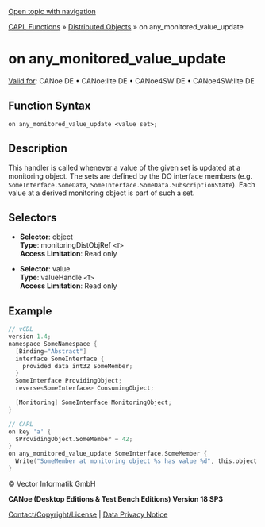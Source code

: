 [Open topic with navigation](../../../../../CANoeDEFamily.htm#Topics/CAPLFunctions/DistributedObjects/EventProcedures/CAPLfunctionOnAnyMonitoredValueUpdate.md)

[CAPL Functions](../../CAPLfunctions.md) » [Distributed Objects](../CAPLfunctionsDOOverview.md) » on any_monitored_value_update

# on any_monitored_value_update

[Valid for](../../../Shared/FeatureAvailability.md): CANoe DE • CANoe:lite DE • CANoe4SW DE • CANoe4SW:lite DE

## Function Syntax

```
on any_monitored_value_update <value set>;
```

## Description

This handler is called whenever a value of the given set is updated at a monitoring object. The sets are defined by the DO interface members (e.g. `SomeInterface.SomeData`, `SomeInterface.SomeData.SubscriptionState`). Each value at a derived monitoring object is part of such a set.

## Selectors

- **Selector**: object  
  **Type**: monitoringDistObjRef `<T>`  
  **Access Limitation**: Read only  

- **Selector**: value  
  **Type**: valueHandle `<T>`  
  **Access Limitation**: Read only  

## Example

```c
// vCDL
version 1.4;
namespace SomeNamespace {
  [Binding="Abstract"]
  interface SomeInterface {
    provided data int32 SomeMember;
  }
  SomeInterface ProvidingObject;
  reverse<SomeInterface> ConsumingObject;

  [Monitoring] SomeInterface MonitoringObject;
}

// CAPL
on key 'a' {
  $ProvidingObject.SomeMember = 42;
}
on any_monitored_value_update SomeInterface.SomeMember {
  Write("SomeMember at monitoring object %s has value %d", this.object.Path, $this.value);
}
```

© Vector Informatik GmbH

**CANoe (Desktop Editions & Test Bench Editions) Version 18 SP3**

[Contact/Copyright/License](../../../Shared/ContactCopyrightLicense.md) | [Data Privacy Notice](https://www.vector.com/int/en/company/get-info/privacy-policy/)